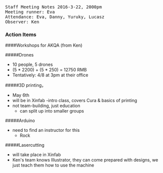 <pre>
Staff Meeting Notes 2016-3-22, 2000pm
Meeting runner: Eva
Attendance: Eva, Danny, Yuruky, Lucasz
Observer: Ken
</pre>

### Action Items


####Workshops for AKQA (from Ken)

#####Drones
- 10 people, 5 drones
- (5 * 2200) + (5 * 250) = 12750 RMB
- Tentatively: 4/8 at 3pm at their office

#####3D printing， 
- May 6th
- will be in Xinfab
-intro class, covers Cura & basics of printing
- not team-building, just education
  - can split up into smaller groups

#####Arduino
- need to find an instructor for this
  - Rock

#####Lasercutting
  - will take place in Xinfab
  - Ken's team knows Illustrator, they can come prepared with designs, we just teach them how to use the machine
